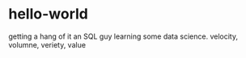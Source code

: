 # hello-world
getting a hang of it
an SQL guy learning some data science. velocity, volumne, veriety, value

